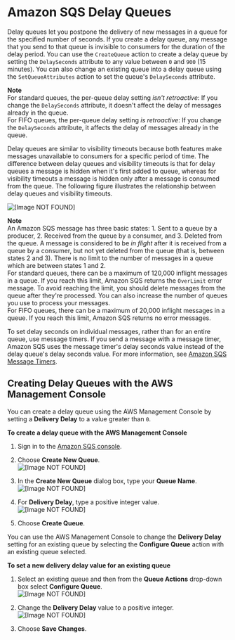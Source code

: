 # Amazon SQS Delay Queues<a name="sqs-delay-queues"></a>

Delay queues let you postpone the delivery of new messages in a queue for the specified number of seconds\. If you create a delay queue, any message that you send to that queue is invisible to consumers for the duration of the delay period\. You can use the `CreateQueue` action to create a delay queue by setting the `DelaySeconds` attribute to any value between `0` and `900` \(15 minutes\)\. You can also change an existing queue into a delay queue using the `SetQueueAttributes` action to set the queue's `DelaySeconds` attribute\.

**Note**  
For standard queues, the per\-queue delay setting *isn't retroactive*: If you change the `DelaySeconds` attribute, it doesn't affect the delay of messages already in the queue\.  
For FIFO queues, the per\-queue delay setting *is retroactive*: If you change the `DelaySeconds` attribute, it affects the delay of messages already in the queue\.

Delay queues are similar to visibility timeouts because both features make messages unavailable to consumers for a specific period of time\. The difference between delay queues and visibility timeouts is that for delay queues a message is hidden when it's first added to queue, whereas for visibility timeouts a message is hidden only after a message is consumed from the queue\. The following figure illustrates the relationship between delay queues and visibility timeouts\. 

![\[Image NOT FOUND\]](http://docs.aws.amazon.com/AWSSimpleQueueService/latest/SQSDeveloperGuide/images/Delay_Queues.png)

**Note**  
An Amazon SQS message has three basic states: 1\. Sent to a queue by a producer, 2\. Received from the queue by a consumer, and 3\. Deleted from the queue\. A message is considered to be *in flight* after it is received from a queue by a consumer, but not yet deleted from the queue \(that is, between states 2 and 3\)\. There is no limit to the number of messages in a queue which are between states 1 and 2\.  
For standard queues, there can be a maximum of 120,000 inflight messages in a queue\. If you reach this limit, Amazon SQS returns the `OverLimit` error message\. To avoid reaching the limit, you should delete messages from the queue after they're processed\. You can also increase the number of queues you use to process your messages\.  
For FIFO queues, there can be a maximum of 20,000 inflight messages in a queue\. If you reach this limit, Amazon SQS returns no error messages\.

To set delay seconds on individual messages, rather than for an entire queue, use message timers\. If you send a message with a message timer, Amazon SQS uses the message timer's delay seconds value instead of the delay queue's delay seconds value\. For more information, see [Amazon SQS Message Timers](sqs-message-timers.md)\.

## Creating Delay Queues with the AWS Management Console<a name="sqs-delay-queues-console"></a>

You can create a delay queue using the AWS Management Console by setting a **Delivery Delay** to a value greater than `0`\.

**To create a delay queue with the AWS Management Console**

1. Sign in to the [Amazon SQS console](https://console.aws.amazon.com/sqs/)\.

1. Choose **Create New Queue**\.  
![\[Image NOT FOUND\]](http://docs.aws.amazon.com/AWSSimpleQueueService/latest/SQSDeveloperGuide/images/AWS_Console_Create_New_Queue.png)

1. In the **Create New Queue** dialog box, type your **Queue Name**\.   
![\[Image NOT FOUND\]](http://docs.aws.amazon.com/AWSSimpleQueueService/latest/SQSDeveloperGuide/images/AWS_Console_Create_New_Queue_Dialog.png)

1. For **Delivery Delay**, type a positive integer value\.  
![\[Image NOT FOUND\]](http://docs.aws.amazon.com/AWSSimpleQueueService/latest/SQSDeveloperGuide/images/AWS_Console_Create_New_Queue_Dialog_Delay.png)

1. Choose **Create Queue**\.

You can use the AWS Management Console to change the **Delivery Delay** setting for an existing queue by selecting the **Configure Queue** action with an existing queue selected\.

**To set a new delivery delay value for an existing queue**

1. Select an existing queue and then from the **Queue Actions** drop\-down box select **Configure Queue**\.  
![\[Image NOT FOUND\]](http://docs.aws.amazon.com/AWSSimpleQueueService/latest/SQSDeveloperGuide/images/sqs-tutorials-configure-queue.png)

1. Change the **Delivery Delay** value to a positive integer\.  
![\[Image NOT FOUND\]](http://docs.aws.amazon.com/AWSSimpleQueueService/latest/SQSDeveloperGuide/images/AWS_Console_Configure_Queue_Dialog_Delay.png)

1. Choose **Save Changes**\.